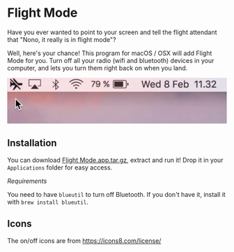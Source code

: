 # Flight Mode

Have you ever wanted to point to your screen and tell the flight attendant that "Nono, it really is in flight mode"?

Well, here's your chance! This program for macOS / OSX will add Flight Mode for you. Turn off all your radio (wifi and bluetooth) devices in your computer, and lets you turn them right back on when you land.

<p align="center">
  <img src="https://github.com/freeall/flight-mode/raw/master/screencast.gif" alt="Flight Mode in action">
</p>

## Installation

You can download [Flight Mode.app.tar.gz](https://github.com/freeall/flight-mode/releases/download/v1.2.0/Flight.Mode.app.tar.gz), extract and run it! Drop it in your `Applications` folder for easy access.

*Requirements*

You need to have `blueutil` to turn off Bluetooth. If you don't have it, install it with `brew install blueutil`.

## Icons

The on/off icons are from https://icons8.com/license/
